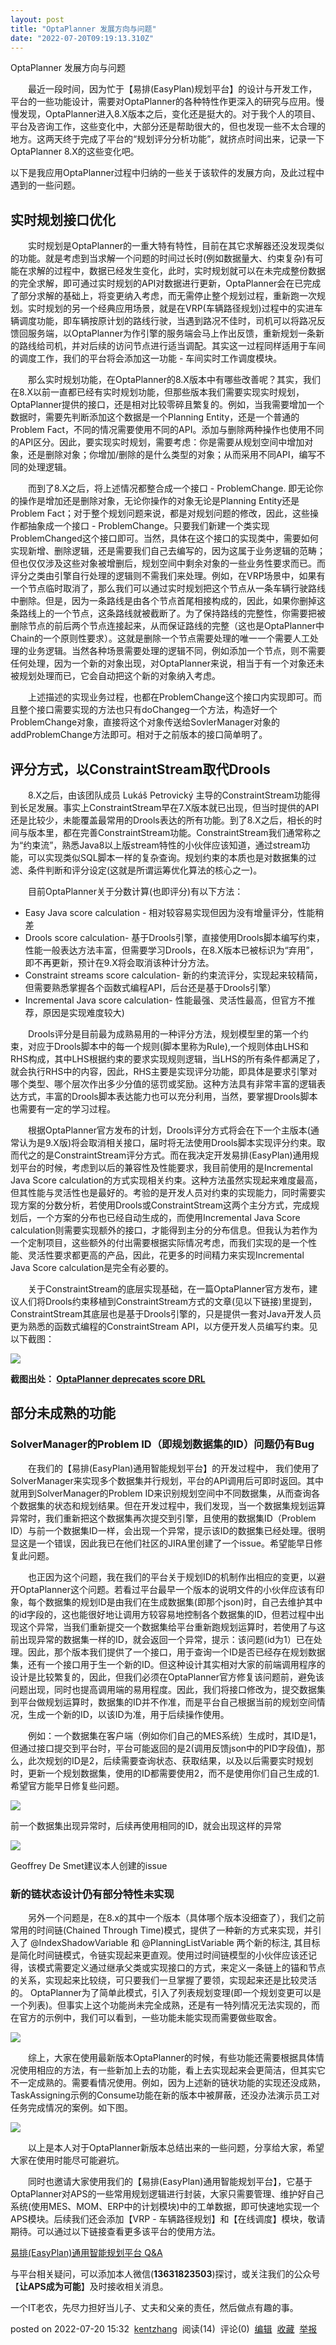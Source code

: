 ```yaml
---
layout: post
title: "OptaPlanner 发展方向与问题"
date: "2022-07-20T09:19:13.310Z"
---
```

OptaPlanner 发展方向与问题

​　　最近一段时间，因为忙于【易排(EasyPlan)规划平台】的设计与开发工作，平台的一些功能设计，需要对OptaPlanner的各种特性作更深入的研究与应用。慢慢发现，OptaPlanner进入8.X版本之后，变化还是挺大的。对于我个人的项目、平台及咨询工作，这些变化中，大部分还是帮助很大的，但也发现一些不太合理的地方。这两天终于完成了平台的“规划评分分析功能”，就挤点时间出来，记录一下OptaPlanner 8.X的这些变化吧。

以下是我应用OptaPlanner过程中归纳的一些关于该软件的发展方向，及此过程中遇到的一些问题。

实时规划接口优化
--------

　　实时规划是OptaPlanner的一重大特有特性，目前在其它求解器还没发现类似的功能。就是考虑到当求解一个问题的时间过长时(例如数据量大、约束复杂)有可能在求解的过程中，数据已经发生变化，此时，实时规划就可以在未完成整份数据的完全求解，即可通过实时规划的API对数据进行更新，OptaPlanner会在已完成了部分求解的基础上，将变更纳入考虑，而无需停止整个规划过程，重新跑一次规划。实时规划的另一个经典应用场景，就是在VRP(车辆路径规划)过程中的实进车辆调度功能，即车辆按原计划的路线行驶，当遇到路况不佳时，司机可以将路况反馈回服务端，以OptaPlanner为作引擎的服务端会马上作出反馈，重新规划一条新的路线给司机，并对后续的访问节点进行适当调配。其实这一过程同样适用于车间的调度工作，我们的平台将会添加这一功能 - 车间实时工作调度模块。

　　那么实时规划功能，在OptaPlanner的8.X版本中有哪些改善呢？其实，我们在8.X以前一直都已经有实时规划功能，但那些版本我们需要实现实时规划，OptaPlanner提供的接口，还是相对比较零碎且繁复的。例如，当我需要增加一个数据时，需要先判断添加这个数据是一个Planning Entity，还是一个普通的Problem Fact，不同的情况需要使用不同的API。添加与删除两种操作也使用不同的API区分。因此，要实现实时规划，需要考虑：你是需要从规划空间中增加对象，还是删除对象；你增加/删除的是什么类型的对象；从而采用不同API，编写不同的处理逻辑。

　　而到了8.X之后，将上述情况都整合成一个接口 - ProblemChange. 即无论你的操作是增加还是删除对象，无论你操作的对象无论是Planning Entity还是Problem Fact；对于整个规划问题来说，都是对规划问题的修改，因此，这些操作都抽象成一个接口 - ProblemChange。只要我们新建一个类实现ProblemChanged这个接口即可。当然，具体在这个接口的实现类中，需要如何实现新增、删除逻辑，还是需要我们自己去编写的，因为这属于业务逻辑的范畴；但也仅仅涉及这些对象被增删后，规划空间中剩余对象的一些业务性要求而已。而评分之类由引擎自行处理的逻辑则不需我们来处理。例如，在VRP场景中，如果有一个节点临时取消了，那么我们可以通过实时规划把这个节点从一条车辆行驶路线中删除。但是，因为一条路线是由各个节点首尾相接构成的，因此，如果你删掉这条路线上的一个节点，这条路线就被截断了。为了保持路线的完整性，你需要把被删除节点的前后两个节点连接起来，从而保证路线的完整（这也是OptaPlanner中Chain的一个原则性要求）。这就是删除一个节点需要处理的唯一一个需要人工处理的业务逻辑。当然各种场景需要处理的逻辑不同，例如添加一个节点，则不需要任何处理，因为一个新的对象出现，对OptaPlanner来说，相当于有一个对象还未被规划处理而已，它会自动把这个新的对象纳入考虑。

　　上述描述的实现业务过程，也都在ProblemChange这个接口内实现即可。而且整个接口需要实现的方法也只有doChangeg一个方法，构造好一个ProblemChange对象，直接将这个对象传送给SovlerManager对象的addProblemChange方法即可。相对于之前版本的接口简单明了。

评分方式，以ConstraintStream取代Drools
------------------------------

　　8.X之后，由该团队成员 Lukáš Petrovický 主导的ConstraintStream功能得到长足发展。事实上ConstraintStream早在7.X版本就已出现，但当时提供的API还是比较少，未能覆盖最常用的Drools表达的所有功能。到了8.X之后，相长的时间与版本里，都在完善ConstraintStream功能。ConstraintStream我们通常称之为“约束流”，熟悉Java8以上版stream特性的小伙伴应该知道，通过stream功能，可以实现类似SQL脚本一样的复杂查询。规划约束的本质也是对数据集的过滤、条件判断和评分设定(这就是所谓运筹优化算法的核心之一)。

　　目前OptaPlanner关于分数计算(也即评分)有以下方法：

*   Easy Java score calculation - 相对较容易实现但因为没有增量评分，性能稍差
*   Drools score calculation- 基于Drools引擎，直接使用Drools脚本编写约束，性能一般表达方法丰富，但需要学习Drools，在8.X版本已被标识为“弃用”，即不再更新，预计在9.X将会取消该种计分方法。
*   Constraint streams score calculation- 新的约束流评分，实现起来较精简，但需要熟悉掌握各个函数式编程API，后台还是基于Drools引擎）
*   Incremental Java score calculation- 性能最强、灵活性最高，但官方不推荐，原因是实现难度较大)

　　Drools评分是目前最为成熟易用的一种评分方法，规划模型里的第一个约束，对应于Drools脚本中的每一个规则(脚本里称为Rule),一个规则体由LHS和RHS构成，其中LHS根据约束的要求实现规则逻辑，当LHS的所有条件都满足了，就会执行RHS中的内容，因此，RHS主要是实现评分功能，即具体是要求引擎对哪个类型、哪个层次作出多少分值的惩罚或奖励。这种方法具有非常丰富的逻辑表达方式，丰富的Drools脚本表达能力也可以充分利用，当然，要掌握Drools脚本也需要有一定的学习过程。

　　根据OptaPlanner官方发布的计划，Drools评分方式将会在下一个主版本(通常认为是9.X版)将会取消相关接口，届时将无法使用Drools脚本实现评分约束。取而代之的是ConstraintStream评分方式。而在我决定开发易排(EasyPlan)通用规划平台的时候，考虑到以后的兼容性及性能要求，我目前使用的是Incremental Java Score calculation的方式实现相关约束。这种方法虽然实现起来难度最高，但其性能与灵活性也是最好的。考验的是开发人员对约束的实现能力，同时需要实现方案的分数分析，若使用Drools或ConstraintStream这两个主分方式，完成规划后，一个方案的分布也已经自动生成的，而使用Incremental Java Score calculation则需要实现额外的接口，才能得到主分的分布信息。但我认为若作为一个定制项目，这些额外的付出需要根据实际情况考虑，而我们实现的是一个性能、灵活性要求都更高的产品，因此，花更多的时间精力来实现Incremental Java Score calculation是完全有必要的。

　　关于ConstraintStream的底层实现基础，在一篇OptaPlanner官方发布，建议人们将Drools约束移植到ConstraintStream方式的文章(见以下链接)里提到，ConstraintStream其底层也是基于Drools引擎的，只是提供一套对Java开发人员更为熟悉的函数式编程的ConstraintStream API，以方便开发人员编写约束。见以下截图：

![](https://img2022.cnblogs.com/blog/148283/202207/148283-20220720152527493-2020376093.png)

**截图出处： [OptaPlanner deprecates score DRL](https://www.optaplanner.org/blog/2022/05/26/optaplanner-deprecates-score-drl.html "OptaPlanner deprecates score DRL")**

部分未成熟的功能
--------

### SolverManager的Problem ID（即规划数据集的ID）问题仍有Bug

　　在我们的【易排(EasyPlan)通用智能规划平台】的开发过程中， 我们使用了SolverManager来实现多个数据集并行规划，平台的API调用后可即时返回。其中就用到SolverManager的Problem ID来识别规划空间中不同数据集，从而查询各个数据集的状态和规划结果。但在开发过程中，我们发现，当一个数据集规划运算异常时，我们重新把这个数据集再次提交到引擎，且使用的数据集ID（Problem ID）与前一个数据集ID一样，会出现一个异常，提示该ID的数据集已经处理。很明显这是一个错误，因此我已在他们社区的JIRA里创建了一个issue。希望能早日修复此问题。

　　也正因为这个问题，我在我们的平台关于规划ID的机制作出相应的变更，以避开OptaPlanner这个问题。若看过平台最早一个版本的说明文件的小伙伴应该有印象，每个数据集的规划ID是由我们在生成数据集(即那个json)时，自己去维护其中的id字段的，这也能很好地让调用方较容易地控制各个数据集的ID，但若过程中出现这个异常，当我们重新提交一个数据集给平台重新跑规划运算时，若使用了与这前出现异常的数据集一样的ID，就会返回一个异常，提示：该问题(id为1）已在处理。因此，那个版本我们提供了一个接口，用于查询一个ID是否已经存在规划数据集，还有一个接口用于生一个新的ID。但这种设计其实相对大家的前端调用程序的设计是比较繁复的，因此，但我们必须在OptaPlanner官方修复该问题前，避免该问题出现，同时也提高调用端的易用程度。因此，我们将接口修改为，提交数据集到平台做规划运算时，数据集的ID并不作准，而是平台自己根据当前的规划空间情况，生成一个新的ID，以该ID为准，用于后续操作使用。

　　例如：一个数据集在客户端（例如你们自己的MES系统）生成时，其ID是1，但通过接口提交到平台时，平台可能返回的是2(调用反馈json中的PID字段值)，那么，此次规划的ID是2，后续需要查询状态、获取结果，以及以后需要实时规划时，更新一个规划数据集，使用的ID都需要使用2，而不是使用你们自己生成的1. 希望官方能早日修复些问题。

![](https://img2022.cnblogs.com/blog/148283/202207/148283-20220720152717128-1855406364.png)

前一个数据集出现异常时，后续再使用相同的ID，就会出现这样的异常

![](https://img2022.cnblogs.com/blog/148283/202207/148283-20220720152746977-629731449.png)

Geoffrey De Smet建议本人创建的issue

### 新的链状态设计仍有部分特性未实现

　　另外一个问题是，在8.x的其中一个版本（具体哪个版本没细查了），我们之前常用的时间链(Chained Through Time)模式，提供了一种新的方式来实现，并引入了 @IndexShadowVariable 和 @PlanningListVariable 两个新的标注, 其目标是简化时间链模式，令链实现起来更直观。使用过时间链模型的小伙伴应该还记得，该模式需要定义通过继承父类或实现接口的方式，来定义一条链上的锚和节点的关系，实现起来比较绕，可只要我们一旦掌握了要领，实现起来还是比较灵活的。 OptaPlanner为了简单此模式，引入了列表规划变理(即一个规划变更可以是一个列表)。但事实上这个功能尚未完全成熟，还是有一特列情况无法实现的，而在官方的示例中，我们可以看到，一些功能未能实现而需要做些取舍。

![](https://img2022.cnblogs.com/blog/148283/202207/148283-20220720152837626-1663859384.png)

　　综上，大家在使用最新版本OptaPlanner的时候，有些功能还需要根据具体情况使用相应的方法，有一些新加上去的功能，看上去实现起来会更简洁，但其实它不一定成熟的。需要看情况使用。例如，因为上述新的链状功能的实现还没成熟，TaskAssigning示例的Consume功能在新的版本中被屏蔽，还没办法演示员工对任务完成情况的案例。如下图。

![](https://img2022.cnblogs.com/blog/148283/202207/148283-20220720152900566-746314587.png)

　　以上是本人对于OptaPlanner新版本总结出来的一些问题，分享给大家，希望大家在使用时能尽可能避坑。

　　同时也邀请大家使用我们的【易排(EasyPlan)通用智能规划平台】，它基于OptaPlanner对APS的一些常用规划逻辑进行封装，大家只需要管理、维护好自己系统(使用MES、MOM、ERP中的计划模块)中的工单数据，即可快速地实现一个APS模块。后续我们还会添加【VRP - 车辆路径规划】和【在线调度】模块，敬请期待。可以通过以下链接查看更多该平台的使用方法。

[易排(EasyPlan)通用智能规划平台 Q&A](https://mp.weixin.qq.com/s/jtwYKwn98Oxyd1U1IQIwxQ)

与平台相关疑问，可以添加本人微信(**13631823503**)探讨，或关注我们的公众号【**让APS成为可能**】及时接收相关消息。

一个IT老农，先尽力担好当儿子、丈夫和父亲的责任，然后做点有趣的事。

posted on 2022-07-20 15:32  [kentzhang](https://www.cnblogs.com/kentzhang/)  阅读(14)  评论(0)  [编辑](https://i.cnblogs.com/EditPosts.aspx?postid=16498233)  [收藏](javascript:void(0))  [举报](javascript:void(0))